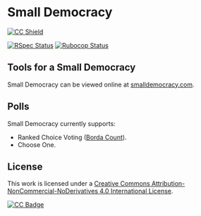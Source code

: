 # Small Democracy

[![CC Shield][cc-by-nc-nd-shield]][cc-by-nc-nd]

[![RSpec Status][rspec-badge]][rspec-yml]  [![Rubocop Status][rubocop-badge]][rubocop-yml]

## Tools for a Small Democracy

Small Democracy can be viewed online at [smalldemocracy.com](https://SmallDemocracy.com).

## Polls

Small Democracy currently supports:

- Ranked Choice Voting ([Borda Count][borda-count]).
- Choose One.

## License

This work is licensed under a
[Creative Commons Attribution-NonCommercial-NoDerivatives 4.0 International License][cc-by-nc-nd].

[![CC Badge][cc-by-nc-nd-badge]][cc-by-nc-nd]

<!-- Badge Shortcuts -->
[rspec-badge]: https://github.com/jubishop/smalldemocracy/workflows/RSpec/badge.svg
[rspec-yml]: https://github.com/jubishop/smalldemocracy/actions/workflows/rspec.yml
[rubocop-badge]: https://github.com/jubishop/smalldemocracy/workflows/Rubocop/badge.svg
[rubocop-yml]: https://github.com/jubishop/smalldemocracy/actions/workflows/rubocop.yml
[cc-by-nc-nd]: http://creativecommons.org/licenses/by-nc-nd/4.0/
[cc-by-nc-nd-badge]: https://licensebuttons.net/l/by-nc-nd/4.0/88x31.png
[cc-by-nc-nd-shield]: https://img.shields.io/badge/License-CC%20BY--NC--ND%204.0-lightgrey.svg

<!-- Poll Info Shortcuts -->
[borda-count]: https://en.wikipedia.org/wiki/Borda_count
